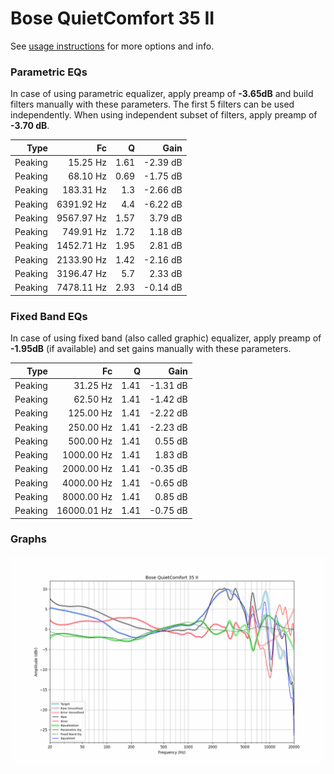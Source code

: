 # Bose QuietComfort 35 II
See [usage instructions](https://github.com/jaakkopasanen/AutoEq#usage) for more options and info.

### Parametric EQs
In case of using parametric equalizer, apply preamp of **-3.65dB** and build filters manually
with these parameters. The first 5 filters can be used independently.
When using independent subset of filters, apply preamp of **-3.70 dB**.

| Type    | Fc         |    Q | Gain     |
|--------:|-----------:|-----:|---------:|
| Peaking | 15.25 Hz   | 1.61 | -2.39 dB |
| Peaking | 68.10 Hz   | 0.69 | -1.75 dB |
| Peaking | 183.31 Hz  | 1.3  | -2.66 dB |
| Peaking | 6391.92 Hz | 4.4  | -6.22 dB |
| Peaking | 9567.97 Hz | 1.57 | 3.79 dB  |
| Peaking | 749.91 Hz  | 1.72 | 1.18 dB  |
| Peaking | 1452.71 Hz | 1.95 | 2.81 dB  |
| Peaking | 2133.90 Hz | 1.42 | -2.16 dB |
| Peaking | 3196.47 Hz | 5.7  | 2.33 dB  |
| Peaking | 7478.11 Hz | 2.93 | -0.14 dB |

### Fixed Band EQs
In case of using fixed band (also called graphic) equalizer, apply preamp of **-1.95dB**
(if available) and set gains manually with these parameters.

| Type    | Fc          |    Q | Gain     |
|--------:|------------:|-----:|---------:|
| Peaking | 31.25 Hz    | 1.41 | -1.31 dB |
| Peaking | 62.50 Hz    | 1.41 | -1.42 dB |
| Peaking | 125.00 Hz   | 1.41 | -2.22 dB |
| Peaking | 250.00 Hz   | 1.41 | -2.23 dB |
| Peaking | 500.00 Hz   | 1.41 | 0.55 dB  |
| Peaking | 1000.00 Hz  | 1.41 | 1.83 dB  |
| Peaking | 2000.00 Hz  | 1.41 | -0.35 dB |
| Peaking | 4000.00 Hz  | 1.41 | -0.65 dB |
| Peaking | 8000.00 Hz  | 1.41 | 0.85 dB  |
| Peaking | 16000.01 Hz | 1.41 | -0.75 dB |

### Graphs
![](./Bose%20QuietComfort%2035%20II.png)